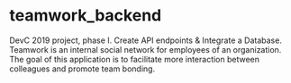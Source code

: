 # teamwork_backend
DevC 2019 project, phase I. Create API endpoints &amp; Integrate a Database. Teamwork is an internal social network for employees of an organization. The goal of this application is to facilitate more interaction between colleagues and promote team bonding.
